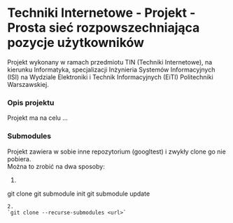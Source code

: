 # Techniki Internetowe - Projekt - Prosta sieć rozpowszechniająca pozycje użytkowników 

Projekt wykonany w ramach przedmiotu TIN (Techniki Internetowe), na kierunku Informatyka, specjalizacji Inżynieria Systemów Informacyjnych (ISI) na Wydziale Elektroniki i Technik Informacyjnych (EiTI) Politechniki Warszawskiej.  

### Opis projektu
Projekt ma na celu ...  

### Submodules  
Projekt zawiera w sobie inne repozytorium (googltest) i zwykły clone go nie pobiera.  
Można to zrobić na dwa sposoby:  
1. ```
git clone <url>
git submodule init
git submodule update
```
2. 
`git clone --recurse-submodules <url>`

